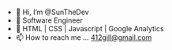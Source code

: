 - 👋 Hi, I’m @SunTheDev
- 👀 Software Engineer
- 🌱 HTML | CSS | Javascript | Google Analytics
- 📫 How to reach me ... 412gill@gmail.com

<!---
sgill34/sgill34 is a ✨ special ✨ repository because its `README.md` (this file) appears on your GitHub profile.
You can click the Preview link to take a look at your changes.
--->

